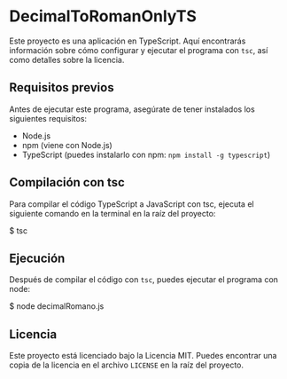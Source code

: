 # DecimalToRomanOnlyTS

Este proyecto es una aplicación en TypeScript. Aquí encontrarás información sobre cómo configurar y ejecutar el programa con `tsc`, así como detalles sobre la licencia.

## Requisitos previos

Antes de ejecutar este programa, asegúrate de tener instalados los siguientes requisitos:

- Node.js
- npm (viene con Node.js)
- TypeScript (puedes instalarlo con npm: `npm install -g typescript`)

## Compilación con tsc

Para compilar el código TypeScript a JavaScript con tsc, ejecuta el siguiente comando en la terminal en la raíz del proyecto:

$ tsc

## Ejecución

Después de compilar el código con `tsc`, puedes ejecutar el programa con node:

$ node decimalRomano.js

## Licencia

Este proyecto está licenciado bajo la Licencia MIT. Puedes encontrar una copia de la licencia en el archivo `LICENSE` en la raíz del proyecto.



